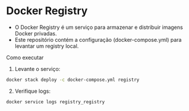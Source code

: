 # Docker Registry 

- O Docker Registry é um serviço para armazenar e distribuir imagens Docker privadas.
- Este repositório contém a configuração (docker-compose.yml) para levantar um registry local.

Como executar
1. Levante o serviço:
```bash
docker stack deploy -c docker-compose.yml registry
```
2. Verifique logs:
```bash
docker service logs registry_registry
```
